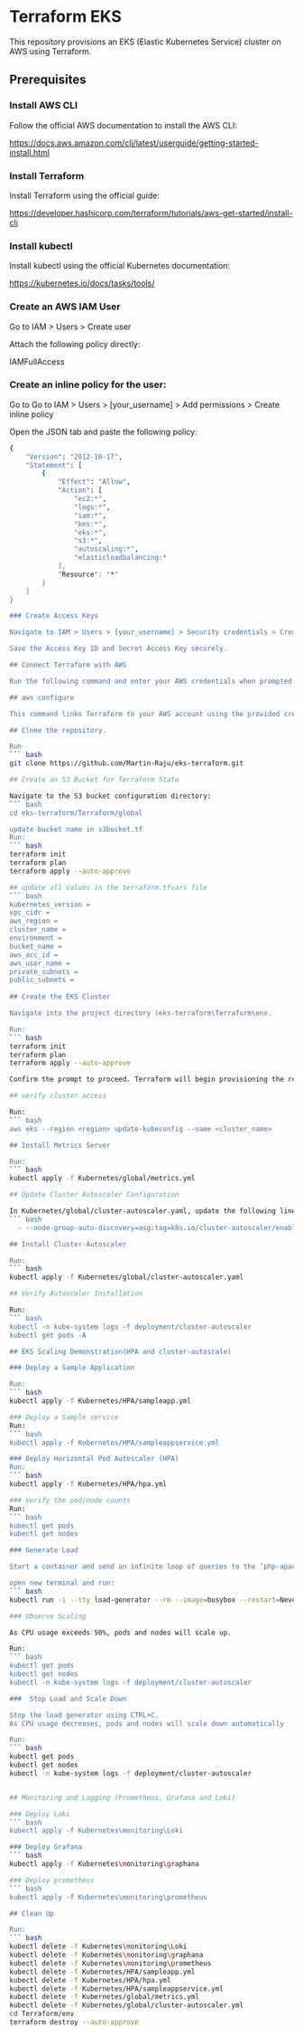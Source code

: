 # Terraform EKS

This repository provisions an EKS (Elastic Kubernetes Service) cluster on AWS using Terraform.

## Prerequisites

### Install AWS CLI

Follow the official AWS documentation to install the AWS CLI:

https://docs.aws.amazon.com/cli/latest/userguide/getting-started-install.html

### Install Terraform

Install Terraform using the official guide:

https://developer.hashicorp.com/terraform/tutorials/aws-get-started/install-cli

### Install kubectl

Install kubectl using the official Kubernetes documentation:

https://kubernetes.io/docs/tasks/tools/

### Create an AWS IAM User

Go to IAM > Users > Create user

Attach the following policy directly:

 IAMFullAccess

### Create an inline policy for the user:

Go to Go to IAM > Users > [your_username] > Add permissions > Create inline policy

Open the JSON tab and paste the following policy:
``` bash
{
	"Version": "2012-10-17",
	"Statement": [
		{
			"Effect": "Allow",
			"Action": [
				"ec2:*",
				"logs:*",
				"iam:*",
				"kms:*",
				"eks:*",
				"s3:*",
				"autoscaling:*",
				"elasticloadbalancing:*
			],
			"Resource": "*"
		}
	]
}

### Create Access Keys

Navigate to IAM > Users > [your_username] > Security credentials > Create access key

Save the Access Key ID and Secret Access Key securely.

## Connect Terraform with AWS

Run the following command and enter your AWS credentials when prompted:

## aws configure

This command links Terraform to your AWS account using the provided credentials.

## Clone the repository.

Run
``` bash
git clone https://github.com/Martin-Raju/eks-terraform.git

## Create an S3 Bucket for Terraform State

Navigate to the S3 bucket configuration directory: 
``` bash
cd eks-terraform/Terraform/global

update bucket name in s3bucket.tf
Run:
``` bash
terraform init
terraform plan
terraform apply --auto-approve

## update all values in the terraform.tfvars file
``` bash
kubernetes_version = 
vpc_cidr = 
aws_region = 
cluster_name = 
environment = 
bucket_name = 
aws_acc_id = 
aws_user_name =
private_subnets =
public_subnets =
 
## Create the EKS Cluster

Navigate into the project directory (eks-terraform\Terraform\env.

Run:
``` bash
terraform init
terraform plan
terraform apply --auto-approve

Confirm the prompt to proceed. Terraform will begin provisioning the resources as defined in the configuration.

## verify cluster access

Run:
``` bash
aws eks --region <region> update-kubeconfig --name <cluster_name>

## Install Metrics Server

Run:
``` bash
kubectl apply -f Kubernetes/global/metrics.yml

## Update Cluster Autoscaler Configuration

In Kubernetes/global/cluster-autoscaler.yaml, update the following line:
``` bash
  - --node-group-auto-discovery=asg:tag=k8s.io/cluster-autoscaler/enabled,k8s.io/cluster-autoscaler/<cluster-name>

## Install Cluster-Autoscaler

Run:
``` bash
kubectl apply -f Kubernetes/global/cluster-autoscaler.yaml

## Verify Autoscaler Installation

Run:
``` bash
kubectl -n kube-system logs -f deployment/cluster-autoscaler
kubectl get pods -A

## EKS Scaling Demonstration(HPA and cluster-autoscale)

### Deploy a Sample Application

Run:
``` bash
kubectl apply -f Kubernetes/HPA/sampleapp.yml

### Deploy a Sample service
Run:
``` bash
kubectl apply -f Kubernetes/HPA/sampleappservice.yml

### Deploy Horizontal Pod Autoscaler (HPA)
Run:
``` bash
kubectl apply -f Kubernetes/HPA/hpa.yml

### Verify the pod/node counts 
Run:
``` bash
kubectl get pods 
kubectl get nodes

### Generate Load

Start a container and send an infinite loop of queries to the ‘php-apache’ service, listening on port 8080

open new terminal and run:
``` bash
kubectl run -i --tty load-generator --rm --image=busybox --restart=Never -- /bin/sh -c "while sleep 0.01; do wget -q -O- http://hpa-demo-deployment; done"

### Observe Scaling 

As CPU usage exceeds 50%, pods and nodes will scale up.

Run:
``` bash
kubectl get pods
kubectl get nodes
kubectl -n kube-system logs -f deployment/cluster-autoscaler

###  Stop Load and Scale Down

Stop the load generator using CTRL+C.
As CPU usage decreases, pods and nodes will scale down automatically

Run:
``` bash
kubectl get pods
kubectl get nodes
kubectl -n kube-system logs -f deployment/cluster-autoscaler


## Monitoring and Logging (Prometheus, Grafana and Loki)

### Deploy Loki
``` bash
kubectl apply -f Kubernetes\monitoring\Loki

### Deploy Grafana
``` bash
kubectl apply -f Kubernetes\monitoring\graphana

### Deploy prometheus
``` bash
kubectl apply -f Kubernetes\monitoring\prometheus

## Clean Up 

Run:
``` bash
kubectl delete -f Kubernetes\monitoring\Loki
kubectl delete -f Kubernetes\monitoring\graphana
kubectl delete -f Kubernetes\monitoring\prometheus
kubectl delete -f Kubernetes/HPA/sampleapp.yml
kubectl delete -f Kubernetes/HPA/hpa.yml
kubectl delete -f Kubernetes/HPA/sampleappservice.yml
kubectl delete -f Kubernetes/global/metrics.yml
kubectl delete -f Kubernetes/global/cluster-autoscaler.yml
cd Terraform/env
terraform destroy --auto-approve
